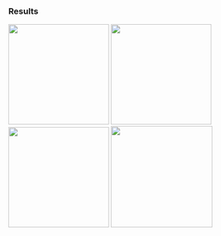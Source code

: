 ### Results

<img src="https://github.com/Rasmika-b/Mobile-Application-Development-Projects/assets/60094457/c2de353c-21d1-4fe3-a9cc-b7de7a304bb1" width="200"/>
<img src="https://github.com/Rasmika-b/Mobile-Application-Development-Projects/assets/60094457/1ffea0fd-b6b7-44ef-8b6f-accac747425e" width="200"/>
<img src="https://github.com/Rasmika-b/Mobile-Application-Development-Projects/assets/60094457/25da3707-fd31-499a-a2a4-3f24461c461a" width="200"/>
<img src="https://github.com/Rasmika-b/Mobile-Application-Development-Projects/assets/60094457/e39b4276-12b4-4808-a195-dea0c160fbfd" width="202"/>



